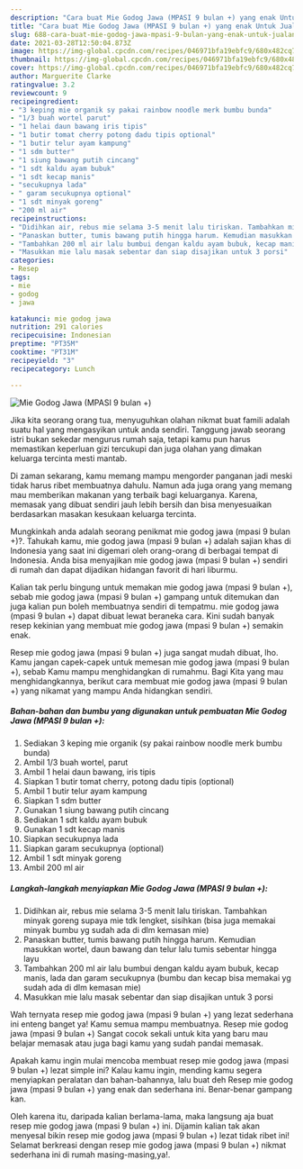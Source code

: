 ```yaml
---
description: "Cara buat Mie Godog Jawa (MPASI 9 bulan +) yang enak Untuk Jualan"
title: "Cara buat Mie Godog Jawa (MPASI 9 bulan +) yang enak Untuk Jualan"
slug: 688-cara-buat-mie-godog-jawa-mpasi-9-bulan-yang-enak-untuk-jualan
date: 2021-03-28T12:50:04.873Z
image: https://img-global.cpcdn.com/recipes/046971bfa19ebfc9/680x482cq70/mie-godog-jawa-mpasi-9-bulan-foto-resep-utama.jpg
thumbnail: https://img-global.cpcdn.com/recipes/046971bfa19ebfc9/680x482cq70/mie-godog-jawa-mpasi-9-bulan-foto-resep-utama.jpg
cover: https://img-global.cpcdn.com/recipes/046971bfa19ebfc9/680x482cq70/mie-godog-jawa-mpasi-9-bulan-foto-resep-utama.jpg
author: Marguerite Clarke
ratingvalue: 3.2
reviewcount: 9
recipeingredient:
- "3 keping mie organik sy pakai rainbow noodle merk bumbu bunda"
- "1/3 buah wortel parut"
- "1 helai daun bawang iris tipis"
- "1 butir tomat cherry potong dadu tipis optional"
- "1 butir telur ayam kampung"
- "1 sdm butter"
- "1 siung bawang putih cincang"
- "1 sdt kaldu ayam bubuk"
- "1 sdt kecap manis"
- "secukupnya lada"
- " garam secukupnya optional"
- "1 sdt minyak goreng"
- "200 ml air"
recipeinstructions:
- "Didihkan air, rebus mie selama 3-5 menit lalu tiriskan. Tambahkan minyak goreng supaya mie tdk lengket, sisihkan (bisa juga memakai minyak bumbu yg sudah ada di dlm kemasan mie)"
- "Panaskan butter, tumis bawang putih hingga harum. Kemudian masukkan wortel, daun bawang dan telur lalu tumis sebentar hingga layu"
- "Tambahkan 200 ml air lalu bumbui dengan kaldu ayam bubuk, kecap manis, lada dan garam secukupnya (bumbu dan kecap bisa memakai yg sudah ada di dlm kemasan mie)"
- "Masukkan mie lalu masak sebentar dan siap disajikan untuk 3 porsi"
categories:
- Resep
tags:
- mie
- godog
- jawa

katakunci: mie godog jawa 
nutrition: 291 calories
recipecuisine: Indonesian
preptime: "PT35M"
cooktime: "PT31M"
recipeyield: "3"
recipecategory: Lunch

---
```



![Mie Godog Jawa (MPASI 9 bulan +)](https://img-global.cpcdn.com/recipes/046971bfa19ebfc9/680x482cq70/mie-godog-jawa-mpasi-9-bulan-foto-resep-utama.jpg)

Jika kita seorang orang tua, menyuguhkan olahan nikmat buat famili adalah suatu hal yang mengasyikan untuk anda sendiri. Tanggung jawab seorang istri bukan sekedar mengurus rumah saja, tetapi kamu pun harus memastikan keperluan gizi tercukupi dan juga olahan yang dimakan keluarga tercinta mesti mantab.

Di zaman  sekarang, kamu memang mampu mengorder panganan jadi meski tidak harus ribet membuatnya dahulu. Namun ada juga orang yang memang mau memberikan makanan yang terbaik bagi keluarganya. Karena, memasak yang dibuat sendiri jauh lebih bersih dan bisa menyesuaikan berdasarkan masakan kesukaan keluarga tercinta. 



Mungkinkah anda adalah seorang penikmat mie godog jawa (mpasi 9 bulan +)?. Tahukah kamu, mie godog jawa (mpasi 9 bulan +) adalah sajian khas di Indonesia yang saat ini digemari oleh orang-orang di berbagai tempat di Indonesia. Anda bisa menyajikan mie godog jawa (mpasi 9 bulan +) sendiri di rumah dan dapat dijadikan hidangan favorit di hari liburmu.

Kalian tak perlu bingung untuk memakan mie godog jawa (mpasi 9 bulan +), sebab mie godog jawa (mpasi 9 bulan +) gampang untuk ditemukan dan juga kalian pun boleh membuatnya sendiri di tempatmu. mie godog jawa (mpasi 9 bulan +) dapat dibuat lewat beraneka cara. Kini sudah banyak resep kekinian yang membuat mie godog jawa (mpasi 9 bulan +) semakin enak.

Resep mie godog jawa (mpasi 9 bulan +) juga sangat mudah dibuat, lho. Kamu jangan capek-capek untuk memesan mie godog jawa (mpasi 9 bulan +), sebab Kamu mampu menghidangkan di rumahmu. Bagi Kita yang mau menghidangkannya, berikut cara membuat mie godog jawa (mpasi 9 bulan +) yang nikamat yang mampu Anda hidangkan sendiri.

<!--inarticleads1-->

##### Bahan-bahan dan bumbu yang digunakan untuk pembuatan Mie Godog Jawa (MPASI 9 bulan +):

1. Sediakan 3 keping mie organik (sy pakai rainbow noodle merk bumbu bunda)
1. Ambil 1/3 buah wortel, parut
1. Ambil 1 helai daun bawang, iris tipis
1. Siapkan 1 butir tomat cherry, potong dadu tipis (optional)
1. Ambil 1 butir telur ayam kampung
1. Siapkan 1 sdm butter
1. Gunakan 1 siung bawang putih cincang
1. Sediakan 1 sdt kaldu ayam bubuk
1. Gunakan 1 sdt kecap manis
1. Siapkan secukupnya lada
1. Siapkan  garam secukupnya (optional)
1. Ambil 1 sdt minyak goreng
1. Ambil 200 ml air




<!--inarticleads2-->

##### Langkah-langkah menyiapkan Mie Godog Jawa (MPASI 9 bulan +):

1. Didihkan air, rebus mie selama 3-5 menit lalu tiriskan. Tambahkan minyak goreng supaya mie tdk lengket, sisihkan (bisa juga memakai minyak bumbu yg sudah ada di dlm kemasan mie)
1. Panaskan butter, tumis bawang putih hingga harum. Kemudian masukkan wortel, daun bawang dan telur lalu tumis sebentar hingga layu
1. Tambahkan 200 ml air lalu bumbui dengan kaldu ayam bubuk, kecap manis, lada dan garam secukupnya (bumbu dan kecap bisa memakai yg sudah ada di dlm kemasan mie)
1. Masukkan mie lalu masak sebentar dan siap disajikan untuk 3 porsi




Wah ternyata resep mie godog jawa (mpasi 9 bulan +) yang lezat sederhana ini enteng banget ya! Kamu semua mampu membuatnya. Resep mie godog jawa (mpasi 9 bulan +) Sangat cocok sekali untuk kita yang baru mau belajar memasak atau juga bagi kamu yang sudah pandai memasak.

Apakah kamu ingin mulai mencoba membuat resep mie godog jawa (mpasi 9 bulan +) lezat simple ini? Kalau kamu ingin, mending kamu segera menyiapkan peralatan dan bahan-bahannya, lalu buat deh Resep mie godog jawa (mpasi 9 bulan +) yang enak dan sederhana ini. Benar-benar gampang kan. 

Oleh karena itu, daripada kalian berlama-lama, maka langsung aja buat resep mie godog jawa (mpasi 9 bulan +) ini. Dijamin kalian tak akan menyesal bikin resep mie godog jawa (mpasi 9 bulan +) lezat tidak ribet ini! Selamat berkreasi dengan resep mie godog jawa (mpasi 9 bulan +) nikmat sederhana ini di rumah masing-masing,ya!.

